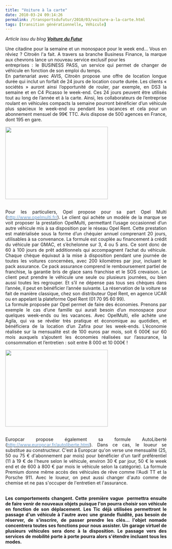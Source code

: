 ```yaml
---
title: "Voiture à la carte"
date: 2010-03-24 09:14:26
permalink: /transportsdufutur/2010/03/voiture-a-la-carte.html
tags: [transition générationnelle, Véhicule]
---
```


<p style="text-align: justify"><em>Article issu du blog <strong><span style="text-decoration: underline"><a href="http://voituredufutur.blogspot.com/2010/03/business-pass-lautomobile-la-carte.html" target="_blank">Voiture du Futur</a></span></strong></em></p> <p style="text-align: justify">Une citadine pour la semaine et un monospace pour le week end... Vous en rêviez ? Citroën l'a fait. A travers sa branche Business Finance, la marque aux chevrons lance un nouveau service exclusif pour les<br />entreprises : le BUSINESS PASS, un service qui permet de changer de véhicule en fonction de son emploi du temps.<br />En partenariat avec AVIS, Citroën propose une offre de location longue durée qui inclut un forfait de 24 jours de location courte durée. Les clients « sociétés » auront ainsi l’opportunité de rouler, par exemple, en DS3 la semaine et en C4 Picasso le week-end. Ces 24 jours peuvent être utilisés tout au long de l’année et à la carte. Ainsi, les collaborateurs de l’entreprise roulant en véhicules compacts la semaine pourront bénéficier d’un véhicule plus spacieux le week-end ou pendant les vacances et cela pour un abonnement mensuel de 99€ TTC. Avis dispose de 500 agences en France, dont 195 en gare.<br /> </p>  <!--more-->  <div align="justify" class="separator"><a href="http://2.bp.blogspot.com/_PMl_PgUwSAg/S6D7_08uHPI/AAAAAAAACk0/I2IzhajJTtA/s1600-h/Logo%20OpelMulti.jpg"><img border="0" height="226" src="/wp-content/uploads/sites/6/2010/03/voiturelacarte.jpg" width="320" /></a></div> <p style="text-align: justify"><br />Pour les particuliers, Opel propose pour sa part Opel Multi (<a href="http://www.opelmulti.fr/"><font color="#6699cc">http://www.opelmulti.fr/</font></a>). Le client qui achète un modèle de la marque se voit proposer la prestation OpelMulti, permettant l’usage occasionnel d’un autre véhicule mis à sa disposition par le réseau Opel Rent. Cette prestation est matérialisée sous la forme d’un chéquier annuel comprenant 20 jours, utilisables à sa convenance. La formule est couplée au financement à crédit du véhicule par GMAC, et s’échelonne sur 3, 4 ou 5 ans. Ce sont donc de 60 à 100 jours de prêt additionnels qui accompagnent l’achat du véhicule. Chaque chèque équivaut à la mise à disposition pendant une journée de toutes les voitures concernées, avec 200 kilomètres par jour, incluant le pack assurance. Ce pack assurance comprend le remboursement partiel de franchise, la garantie bris de glace sans franchise et le SOS crevaison. Le client peut prendre le véhicule une seule ou plusieurs journées, ou bien aussi toutes les regrouper. Et s’il ne dépense pas tous ses chèques dans l’année, il peut en bénéficier l’année suivante. La réservation de la voiture se fait de manière classique, chez son distributeur Opel Rent, en agence UCAR ou en appelant la plateforme Opel Rent (01 70 95 60 99).<br />La formule proposée par Opel permet de faire des économies. Prenons par exemple le cas d’une famille qui aurait besoin d’un monospace pour quelques week-ends ou les vacances. Avec OpelMulti, elle achète une Agila, qui va se révéler très pratique et économique au quotidien, et bénéficiera de la location d’un Zafira pour les week-ends. L’économie réalisée sur la mensualité est de 100 euros par mois, soit 6 000€ sur 60 mois auxquels s’ajoutent les économies réalisées sur l’assurance, la consommation et l’entretien : soit entre 8 000 et 10 000€ !<br /></p> <div class="separator"><a href="http://1.bp.blogspot.com/_PMl_PgUwSAg/S6D-dcDughI/AAAAAAAACk4/ojc1dtxLKFA/s1600-h/Auto%20liberte.png"><img border="0" height="240" src="/wp-content/uploads/sites/6/2010/03/voiturelacarte.png" width="320" /></a></div> <p style="text-align: justify"><br />Europcar propose également sa formule AutoLiberté (<a href="http://www.europcar.fr/autoliberte.html"><font color="#6699cc">http://www.europcar.fr/autoliberte.html</font></a>). Dans ce cas, le loueur se substitue au constructeur. C'est à Europcar qu'on verse une mensualité (25, 50 ou 75 € d'abonnement par mois) pour bénéficier d'un tarif préférentiel (11 à 19 € de l'heure selon le véhicule, environ 30 € par jour, 50 € le week end et de 600 à 800 € par mois le véhicule selon la catégorie). La formule Premium donne même accès des véhicules de rêve comme l'Audi TT et la Porsche 911. Avec le loueur, on peut aussi changer d'auto comme de chemise et ne pas s'occuper de l'entretien et l'assurance.</p> <p style="text-align: justify"><br /><strong>Les comportements changent. Cette première vague  permettra ensuite de faire venir de nouveaux objets puisque l'on pourra choisir son véhicule en fonction de son déplacement. Les Tic déjà utilisées permettront le passage d'un véhicule à l'autre avec une grande fluidité, pas besoin de réserver, de s'inscrire, de passer prendre les clés... l'objet nomade concentrera toutes ses fonctions pour nous assister. Un garage virtuel de plusieurs véhicules sera donc à la disposition. Le passage vers des services de mobilité porte à porte pourra alors s'étendre incluant tous les modes.</strong></p>
